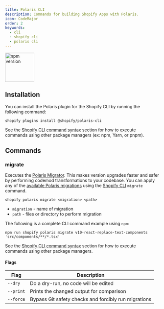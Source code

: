 ```yaml
---
title: Polaris CLI
description: Commands for building Shopify Apps with Polaris.
icon: CodeMajor
order: 2
keywords:
  - cli
  - shopify cli
  - polaris cli
---
```


[<img src="https://img.shields.io/npm/v/@shopify/polaris-cli.svg?labelColor=f9f9f9&color=dcf5f0" alt="npm version" style="width: 95px" />](https://www.npmjs.com/package/@shopify/polaris-cli)

## Installation

You can install the Polaris plugin for the Shopify CLI by running the following command:

```sh
shopify plugins install @shopify/polaris-cli
```

See the [Shopify CLI command syntax](https://shopify.dev/apps/tools/cli/commands#command-syntax) section for how to execute commands using other package managers (ex: npm, Yarn, or pnpm).

## Commands

### migrate

Executes the [Polaris Migrator](/tools/polaris-migrator). This makes version upgrades faster and safer by performing codemod transformations to your codebase. You can apply any of the [available Polaris migrations](/tools/polaris-migrator#migrations) using the [Shopify CLI](https://shopify.dev/apps/tools/cli/commands) `migrate` command.

```
shopify polaris migrate <migration> <path>
```

- `migration` - name of migration
- `path` - files or directory to perform migration

The following is a complete CLI command example using `npm`:

```
npm run shopify polaris migrate v10-react-replace-text-components 'src/components/**/*.tsx'
```

See the [Shopify CLI command syntax](https://shopify.dev/apps/tools/cli/commands#command-syntax) section for how to execute commands using other package managers.

#### Flags

| Flag      | Description                                          |
| --------- | ---------------------------------------------------- |
| `--dry`   | Do a dry-run, no code will be edited                 |
| `--print` | Prints the changed output for comparison             |
| `--force` | Bypass Git safety checks and forcibly run migrations |
